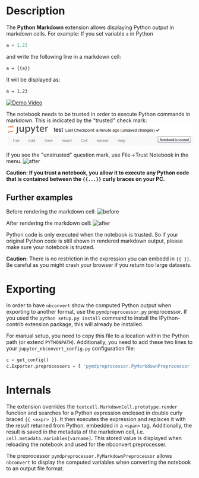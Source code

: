 Description
===========
The **Python Markdown** extension allows displaying Python output in markdown cells.
For example:
If you set variable `a` in Python

```Python
a = 1.23
```

and write the following line in a markdown cell:

```Markdown
a = {{a}}
```

It will be displayed as:

```Markdown
a = 1.23
```

[![Demo Video](http://img.youtube.com/vi/_wLwLsgkExc/0.jpg)](https://youtu.be/_wLwLsgkExc)

The notebook needs to be trusted in order to execute Python commands in markdown. 
This is indicated by the "trusted" check mark:
![trusted](trusted.png)

If you see the "unstrusted" question mark, use File->Trust Notebook in the menu.
![after](python-markdown-post.png)

**Caution: If you trust a notebook, you allow it to execute any Python code that is contained between the `{{...}}` curly braces on your PC.**

Further examples
----------------

Before rendering the markdown cell:
![before](python-markdown-pre.png)

After rendering the markdown cell:
![after](python-markdown-post.png)

Python code is only executed when the notebook is trusted. So if your original Python code is still shown in 
rendered markdown output, please make sure your notebook is trusted.

**Caution:** There is no restriction in the expression you can embedd in `{{ }}`. Be careful as you might crash your 
browser if you return too large datasets.


Exporting
=========

In order to have `nbconvert` show the computed Python output when exporting to another format, 
use the `pymdpreprocessor.py` preprocessor. If you used the `python setup.py install` command to install the
IPython-contrib extension package, this will already be installed.   

For manual setup, you need to copy this file to a location within the Python path (or extend `PYTHONPATH`).
Additionally, you need to add these two lines to your `jupyter_nbconvert_config.py` configuration file:
```Python
c = get_config()
c.Exporter.preprocessors = [ 'pymdpreprocessor.PyMarkdownPreprocessor' ]
```

Internals
=========

The extension overrides the `textcell.MarkdownCell.prototype.render` function and searches for a Python expression enclosed in 
double curly braced `{{ <expr> }}`. It then executes the expression and replaces it with the result returned from Python, embedded 
in a `<span>` tag.
Additionally, the result is saved in the metadata of the markdown cell, i.e. `cell.metadata.variables[varname]`. 
This stored value is displayed when reloading the notebook and used for the nbconvert preprocesser.

The preprocessor `pymdpreprocessor.PyMarkdownPreprocessor` allows `nbconvert` to display the computed variables 
when converting the notebook to an output file format.
